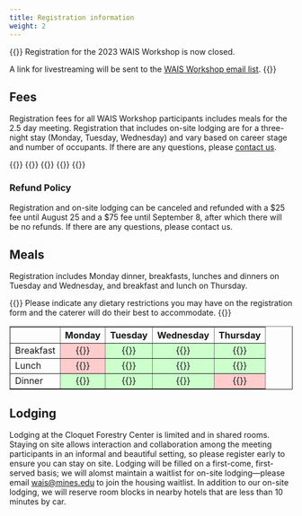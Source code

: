 ```yaml
---
title: Registration information
weight: 2
---
```


{{<callout type="error" emoji=" ">}}
  Registration for the 2023 WAIS Workshop is now closed.
  
  A link for livestreaming will be sent to the [WAIS Workshop email list](http://eepurl.com/hHDpVL).
{{</callout>}}

## Fees

Registration fees for all WAIS Workshop participants includes meals for the 2.5 day meeting. Registration that includes on-site lodging are for a three-night stay (Monday, Tuesday, Wednesday) and vary based on career stage and number of occupants. If there are any questions, please [contact us](mailto:wais@mines.edu).

<div class="hx:mt-6 hx:mb-3">
{{<cards cols="2">}}
  {{<card title="Off-site lodging Registration: $150">}}
  {{<card title="Early-Career Registration (on-site): $225">}}
  {{<card title="On-site Lodging Registration: $325">}}
{{</cards>}}
</div>

### Refund Policy

Registration and on-site lodging can be canceled and refunded with a $25 fee until August 25 and a $75 fee until September 8, after which there will be no refunds. If there are any questions, please contact us. 

## Meals

Registration includes Monday dinner, breakfasts, lunches and dinners on Tuesday and Wednesday, and breakfast and lunch on Thursday. 

{{<callout style="note" emoji=" ">}}
  Please indicate any dietary restrictions you may have on the registration form and the caterer will do their best to accommodate.
{{</callout>}}

<table border="1" style="border-collapse: collapse;">
  <tr>
    <th></th>
    <th>Monday</th>
    <th>Tuesday</th>
    <th>Wednesday</th>
    <th>Thursday</th>
  </tr>
  <tr>
    <td>Breakfast</td>
    <td style="background-color: #ffcccc; text-align: center;">{{<icon "x">}}</td>
    <td style="background-color: #ccffcc; text-align: center;">{{<icon "check">}}</td>
    <td style="background-color: #ccffcc; text-align: center;">{{<icon "check">}}</td>
    <td style="background-color: #ccffcc; text-align: center;">{{<icon "check">}}</td>
  </tr>
  <tr>
    <td>Lunch</td>
    <td style="background-color: #ffcccc; text-align: center;">{{<icon "x">}}</td>
    <td style="background-color: #ccffcc; text-align: center;">{{<icon "check">}}</td>
    <td style="background-color: #ccffcc; text-align: center;">{{<icon "check">}}</td>
    <td style="background-color: #ccffcc; text-align: center;">{{<icon "check">}}</td>
  </tr>
  <tr>
    <td>Dinner</td>
    <td style="background-color: #ccffcc; text-align: center;">{{<icon "check">}}</td>
    <td style="background-color: #ccffcc; text-align: center;">{{<icon "check">}}</td>
    <td style="background-color: #ccffcc; text-align: center;">{{<icon "check">}}</td>
    <td style="background-color: #ffcccc; text-align: center;">{{<icon "x">}}</td>
  </tr>
</table>


## Lodging

Lodging at the Cloquet Forestry Center is limited and in shared rooms. Staying on site allows interaction and collaboration among the meeting participants in an informal and beautiful setting, so please register early to ensure you can stay on site. Lodging will be filled on a first-come, first-served basis; we will alomst maintain a waitlist for on-site lodging—please email wais@mines.edu to join the housing waitlist. In addition to our on-site lodging, we will reserve room blocks in nearby hotels that are less than 10 minutes by car. 
